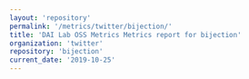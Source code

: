```yaml
---
layout: 'repository'
permalink: '/metrics/twitter/bijection/'
title: 'DAI Lab OSS Metrics Metrics report for bijection'
organization: 'twitter'
repository: 'bijection'
current_date: '2019-10-25'
---
```

